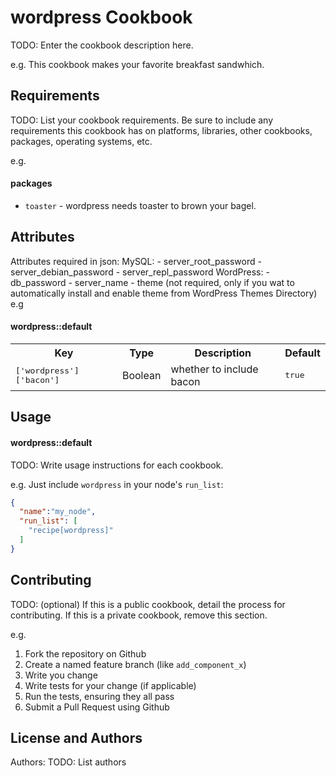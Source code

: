 wordpress Cookbook
==================
TODO: Enter the cookbook description here.

e.g.
This cookbook makes your favorite breakfast sandwhich.

Requirements
------------
TODO: List your cookbook requirements. Be sure to include any requirements this cookbook has on platforms, libraries, other cookbooks, packages, operating systems, etc.

e.g.
#### packages
- `toaster` - wordpress needs toaster to brown your bagel.

Attributes
----------
Attributes required in json:
  MySQL:
    - server_root_password
    - server_debian_password
    - server_repl_password
  WordPress:
    - db_password
    - server_name
    - theme (not required, only if you wat to automatically install and enable theme from WordPress Themes Directory)
e.g
#### wordpress::default
<table>
  <tr>
    <th>Key</th>
    <th>Type</th>
    <th>Description</th>
    <th>Default</th>
  </tr>
  <tr>
    <td><tt>['wordpress']['bacon']</tt></td>
    <td>Boolean</td>
    <td>whether to include bacon</td>
    <td><tt>true</tt></td>
  </tr>
</table>

Usage
-----
#### wordpress::default
TODO: Write usage instructions for each cookbook.

e.g.
Just include `wordpress` in your node's `run_list`:

```json
{
  "name":"my_node",
  "run_list": [
    "recipe[wordpress]"
  ]
}
```

Contributing
------------
TODO: (optional) If this is a public cookbook, detail the process for contributing. If this is a private cookbook, remove this section.

e.g.
1. Fork the repository on Github
2. Create a named feature branch (like `add_component_x`)
3. Write you change
4. Write tests for your change (if applicable)
5. Run the tests, ensuring they all pass
6. Submit a Pull Request using Github

License and Authors
-------------------
Authors: TODO: List authors
